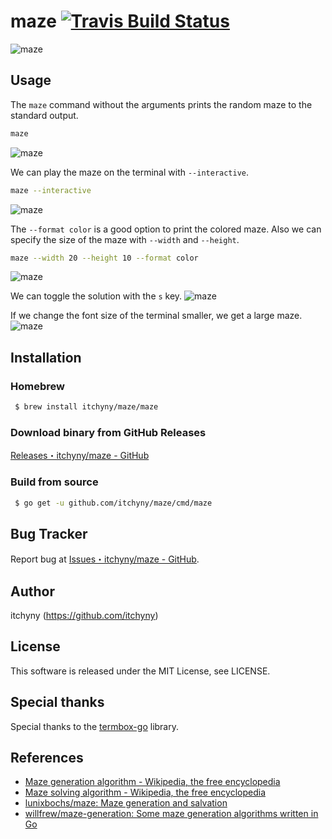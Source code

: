 # maze [![Travis Build Status](https://travis-ci.org/itchyny/maze.svg?branch=master)](https://travis-ci.org/itchyny/maze)

![maze](https://raw.githubusercontent.com/wiki/itchyny/maze/image/maze1.gif)

## Usage
The `maze` command without the arguments prints the random maze to the standard output.
```sh
maze
```
![maze](https://raw.githubusercontent.com/wiki/itchyny/maze/image/maze6.gif)

We can play the maze on the terminal with `--interactive`.
```sh
maze --interactive
```
![maze](https://raw.githubusercontent.com/wiki/itchyny/maze/image/maze2.gif)

The `--format color` is a good option to print the colored maze. Also we can specify the size of the maze with `--width` and `--height`.
```sh
maze --width 20 --height 10 --format color
```
![maze](https://raw.githubusercontent.com/wiki/itchyny/maze/image/maze3.gif)

We can toggle the solution with the `s` key.
![maze](https://raw.githubusercontent.com/wiki/itchyny/maze/image/maze4.gif)

If we change the font size of the terminal smaller, we get a large maze.
![maze](https://raw.githubusercontent.com/wiki/itchyny/maze/image/maze5.gif)

## Installation
### Homebrew
```bash
 $ brew install itchyny/maze/maze
```

### Download binary from GitHub Releases
[Releases・itchyny/maze - GitHub](https://github.com/itchyny/maze/releases)

### Build from source
```bash
 $ go get -u github.com/itchyny/maze/cmd/maze
```

## Bug Tracker
Report bug at [Issues・itchyny/maze - GitHub](https://github.com/itchyny/maze/issues).

## Author
itchyny (https://github.com/itchyny)

## License
This software is released under the MIT License, see LICENSE.

## Special thanks
Special thanks to the [termbox-go](https://github.com/nsf/termbox-go) library.

## References
- [Maze generation algorithm - Wikipedia, the free encyclopedia](https://en.wikipedia.org/wiki/Maze_generation_algorithm)
- [Maze solving algorithm - Wikipedia, the free encyclopedia](https://en.wikipedia.org/wiki/Maze_solving_algorithm)
- [lunixbochs/maze: Maze generation and salvation](https://github.com/lunixbochs/maze)
- [willfrew/maze-generation: Some maze generation algorithms written in Go](https://github.com/willfrew/maze-generation)
